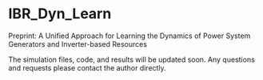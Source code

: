 # IBR_Dyn_Learn

Preprint: A Unified Approach for Learning the Dynamics of Power System Generators and Inverter-based Resources

The simulation files, code, and results will be updated soon. Any questions and requests please contact the author directly.
